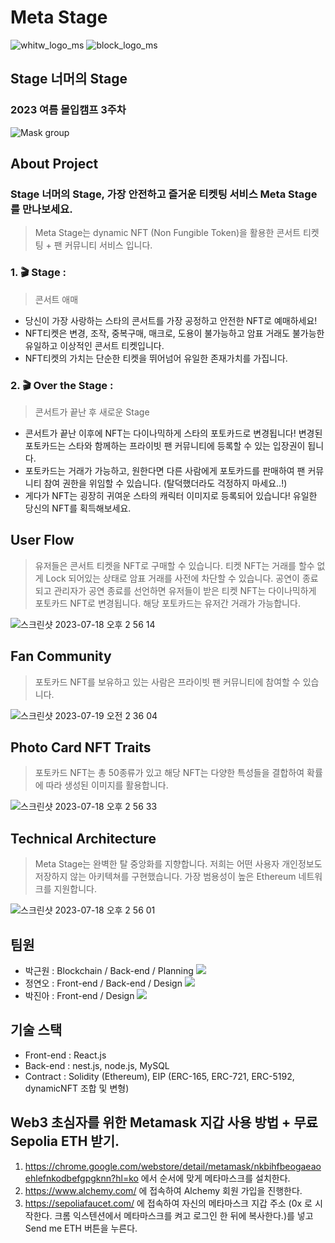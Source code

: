 # Meta Stage
![whitw_logo_ms](https://github.com/Meta-Stage/Meta-Stage-Back-Web3/assets/43375122/c890af37-7947-4eb0-a8a5-d90f455d8dc6)
![block_logo_ms](https://github.com/Meta-Stage/Meta-Stage-Back-Web3/assets/43375122/df0605be-c8a7-4677-84e7-ed2e9824feb1)
## Stage 너머의 Stage 
### 2023 여름 몰입캠프 3주차
![Mask group](https://github.com/Meta-Stage/Meta-Stage-Back-Web3/assets/43375122/a8de1126-1ca7-404e-9ac6-b11f5025e852)

## About Project
### Stage 너머의 Stage, 가장 안전하고 즐거운 티켓팅 서비스 Meta Stage를 만나보세요.
> Meta Stage는 dynamic NFT (Non Fungible Token)을 활용한 콘서트 티켓팅 + 팬 커뮤니티 서비스 입니다.

### 1. 🎬 Stage :
> 콘서트 애매

- 당신이 가장 사랑하는 스타의 콘서트를 가장 공정하고 안전한 NFT로 예매하세요!
- NFT티켓은 변경, 조작, 중복구매, 매크로, 도용이 불가능하고 암표 거래도 불가능한 유일하고 이상적인 콘서트 티켓입니다.
- NFT티켓의 가치는 단순한 티켓을 뛰어넘어 유일한 존재가치를 가집니다.
  
### 2. 🎬 Over the Stage :
> 콘서트가 끝난 후 새로운 Stage

- 콘서트가 끝난 이후에 NFT는 다이나믹하게 스타의 포토카드로 변경됩니다! 변경된 포토카드는 스타와 함께하는 프라이빗 팬 커뮤니티에 등록할 수 있는 입장권이 됩니다.
- 포토카드는 거래가 가능하고, 원한다면 다른 사람에게 포토카드를 판매하여 팬 커뮤니티 참여 권한을 위임할 수 있습니다. (탈덕했더라도 걱정하지 마세요..!)
- 게다가 NFT는 굉장히 귀여운 스타의 캐릭터 이미지로 등록되어 있습니다! 유일한 당신의 NFT를 획득해보세요.

## User Flow
> 유저들은 콘서트 티켓을 NFT로 구매할 수 있습니다. 티켓 NFT는 거래를 할수 없게 Lock 되어있는 상태로 암표 거래를 사전에 차단할 수 있습니다. 
> 공연이 종료되고 관리자가 공연 종료를 선언하면 유저들이 받은 티켓 NFT는 다이나믹하게 포토카드 NFT로 변경됩니다. 해당 포토카드는 유저간 거래가 가능합니다.

![스크린샷 2023-07-18 오후 2 56 14](https://github.com/Meta-Stage/Meta-Stage-Back-Web3/assets/43375122/ec83f193-6fac-440c-8ee8-89fcd6abf3a6)

## Fan Community
> 포토카드 NFT를 보유하고 있는 사람은 프라이빗 팬 커뮤니티에 참여할 수 있습니다.

![스크린샷 2023-07-19 오전 2 36 04](https://github.com/Meta-Stage/Meta-Stage-Back-Web3/assets/43375122/b0cafa23-7ab9-4994-9f59-ec87f226b3b5)


## Photo Card NFT Traits
> 포토카드 NFT는 총 50종류가 있고 해당 NFT는 다양한 특성들을 결합하여 확률에 따라 생성된 이미지를 활용합니다.

![스크린샷 2023-07-18 오후 2 56 33](https://github.com/Meta-Stage/Meta-Stage-Back-Web3/assets/43375122/6353afd7-6467-4ad6-b5bf-3da01f2f9a1d)

## Technical Architecture
> Meta Stage는 완벽한 탈 중앙화를 지향합니다. 저희는 어떤 사용자 개인정보도 저장하지 않는 아키텍쳐를 구현했습니다.
> 가장 범용성이 높은 Ethereum 네트워크를 지원합니다.

![스크린샷 2023-07-18 오후 2 56 01](https://github.com/Meta-Stage/Meta-Stage-Back-Web3/assets/43375122/e85b1c8d-40d0-41ae-a148-6b4786cb667e)


## 팀원
- 박근원 : Blockchain / Back-end / Planning <a href="https://github.com/RootPark" target="_blank"><img src="https://img.shields.io/badge/GitHub-181717?style=flat&logo=github&logoColor=white"/></a>
- 정연오 : Front-end / Back-end / Design <a href="https://github.com/yeono000" target="_blank"><img src="https://img.shields.io/badge/GitHub-181717?style=flat&logo=github&logoColor=white"/></a>
- 박진아 : Front-end / Design <a href="https://github.com/pja9362" target="_blank"><img src="https://img.shields.io/badge/GitHub-181717?style=flat&logo=github&logoColor=white"/></a>

## 기술 스택
- Front-end : React.js
- Back-end : nest.js, node.js, MySQL
- Contract : Solidity (Ethereum), EIP (ERC-165, ERC-721, ERC-5192, dynamicNFT 조합 및 변형)


## Web3 초심자를 위한 Metamask 지갑 사용 방법 + 무료 Sepolia ETH 받기.
1. https://chrome.google.com/webstore/detail/metamask/nkbihfbeogaeaoehlefnkodbefgpgknn?hl=ko 에서 순서에 맞게 메타마스크를 설치한다.
2. https://www.alchemy.com/ 에 접속하여 Alchemy 회원 가입을 진행한다.
3. https://sepoliafaucet.com/ 에 접속하여 자신의 메타마스크 지갑 주소 (0x 로 시작한다. 크롬 익스텐션에서 메타마스크를 켜고 로그인 한 뒤에 복사한다.)를 넣고 Send me ETH 버튼을 누른다.
